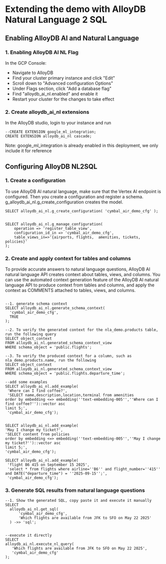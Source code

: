 # Extending the demo with AlloyDB Natural Language 2 SQL

## Enabling AlloyDB AI and Natural Language

### 1. Enabling AlloyDB AI NL Flag

In the GCP Console:
- Navigate to AlloyDB
- Find your cluster primary instance and click "Edit"
- Scroll down to "Advanced configuration Options"
- Under Flags section, click "Add a database flag"
- Find "alloydb_ai_nl.enabled" and enable it
- Restart your cluster for the changes to take effect

### 2. Create alloydb_ai_nl extensions
In the AlloyDB studio, login to your instance and run

```
--CREATE EXTENSION google_ml_integration;
CREATE EXTENSION alloydb_ai_nl cascade;
```
Note: google_ml_integration is already enabled in this deployment, we only include it for reference

## Configuring AlloyDB NL2SQL

### 1. Create a configuration

To use AlloyDB AI natural language, make sure that the Vertex AI endpoint is configured.
Then you create a configuration and register a schema. g_alloydb_ai_nl.g_create_configuration creates the model.


```
SELECT alloydb_ai_nl.g_create_configuration( 'cymbal_air_demo_cfg' );


SELECT alloydb_ai_nl.g_manage_configuration(
    operation => 'register_table_view',
    configuration_id_in => 'cymbal_air_demo_cfg',
    table_views_in=>'{airports, flights,  amenities, tickets, policies}'
);

```

### 2. Create and apply context for tables and columns

To provide accurate answers to natural language questions, AlloyDB AI natural language API creates context 
about tables, views, and columns. You can use the automated context generation feature of the AlloyDB AI 
natural language API to produce context from tables and columns, and apply the context as COMMENTS attached
to tables, views, and columns.

```

--1. generate schema context
SELECT alloydb_ai_nl.generate_schema_context(
  'cymbal_air_demo_cfg',
  TRUE
);

--2. To verify the generated context for the nla_demo.products table, run the following query
SELECT object_context
FROM alloydb_ai_nl.generated_schema_context_view
WHERE schema_object = 'public.flights';

--3. To verify the produced context for a column, such as nla_demo.products.name, run the following
SELECT object_context
FROM alloydb_ai_nl.generated_schema_context_view
WHERE schema_object = 'public.flights.departure_time';

--add some examples
SELECT alloydb_ai_nl.add_example(
 'Where can I find coffee?',
 'SELECT name,description,location,terminal from amenities
order by embedding <=> embedding(''text-embedding-005'',''Where can I find coffee?'')::vector asc
limit 5;',
 'cymbal_air_demo_cfg');


SELECT alloydb_ai_nl.add_example(
'May I change my ticket?',
'SELECT content from policies
order by embedding <=> embedding(''text-embedding-005'',''May I change my ticket?'')::vector asc
limit 5;',
'cymbal_air_demo_cfg');

SELECT alloydb_ai_nl.add_example(
 'flight B6 415 on September 15 2025',
 'select * from flights where airline=''B6'' and flight_number=''415'' and DATE("departure_time") = ''2025-09-15'';',
 'cymbal_air_demo_cfg');
```

### 3. Generate SQL results from natural language questions

```
--1. Show the generated SQL, copy paste it and execute it manually
SELECT
  alloydb_ai_nl.get_sql(
      'cymbal_air_demo_cfg',
      'Which flights are available from JFK to SFO on May 22 2025'
  ) ->> 'sql';


--execute it directly
SELECT
alloydb_ai_nl.execute_nl_query(
   'Which flights are available from JFK to SFO on May 22 2025',
   'cymbal_air_demo_cfg'
);

```

